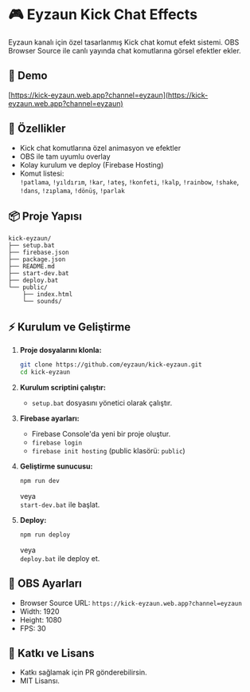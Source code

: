 # 🎮 Eyzaun Kick Chat Effects

Eyzaun kanalı için özel tasarlanmış Kick chat komut efekt sistemi. OBS Browser Source ile canlı yayında chat komutlarına görsel efektler ekler.

## 🔗 Demo
[https://kick-eyzaun.web.app?channel=eyzaun](https://kick-eyzaun.web.app?channel=eyzaun)

## 🚀 Özellikler
- Kick chat komutlarına özel animasyon ve efektler
- OBS ile tam uyumlu overlay
- Kolay kurulum ve deploy (Firebase Hosting)
- Komut listesi:  
  `!patlama`, `!yıldırım`, `!kar`, `!ateş`, `!konfeti`, `!kalp`, `!rainbow`, `!shake`, `!dans`, `!zıplama`, `!dönüş`, `!parlak`

## 📦 Proje Yapısı
```
kick-eyzaun/
├── setup.bat
├── firebase.json
├── package.json
├── README.md
├── start-dev.bat
├── deploy.bat
└── public/
    ├── index.html
    └── sounds/
```

## ⚡ Kurulum ve Geliştirme

1. **Proje dosyalarını klonla:**
   ```sh
   git clone https://github.com/eyzaun/kick-eyzaun.git
   cd kick-eyzaun
   ```

2. **Kurulum scriptini çalıştır:**
   - `setup.bat` dosyasını yönetici olarak çalıştır.

3. **Firebase ayarları:**
   - Firebase Console'da yeni bir proje oluştur.
   - `firebase login`
   - `firebase init hosting` (public klasörü: `public`)

4. **Geliştirme sunucusu:**
   ```sh
   npm run dev
   ```
   veya  
   `start-dev.bat` ile başlat.

5. **Deploy:**
   ```sh
   npm run deploy
   ```
   veya  
   `deploy.bat` ile deploy et.

## 🎥 OBS Ayarları
- Browser Source URL: `https://kick-eyzaun.web.app?channel=eyzaun`
- Width: 1920
- Height: 1080
- FPS: 30

## 📝 Katkı ve Lisans
- Katkı sağlamak için PR gönderebilirsin.
- MIT Lisansı.
